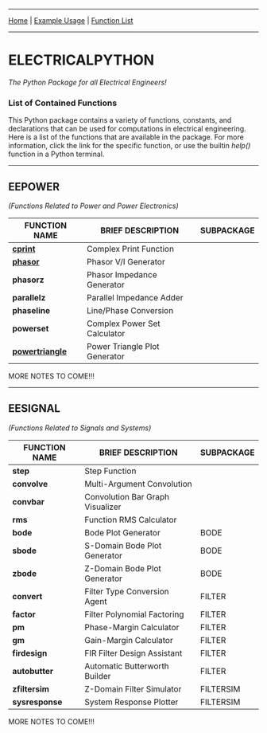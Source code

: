 
---

[Home](https://engineerjoe440.github.io/ELECTRICALPYTHON/index)
 | 
[Example Usage](https://engineerjoe440.github.io/ELECTRICALPYTHON/example)
 | 
[Function List](https://engineerjoe440.github.io/ELECTRICALPYTHON/functionlist)

---

# ELECTRICALPYTHON
*The Python Package for all Electrical Engineers!*

### List of Contained Functions
This Python package contains a variety of functions, constants, and declarations
that can be used for computations in electrical engineering. Here is a list of
the functions that are available in the package. For more information, click the
link for the specific function, or use the builtin *help()* function in a Python
terminal.

---

## EEPOWER
*(Functions Related to Power and Power Electronics)*

| FUNCTION NAME                                                                         | BRIEF DESCRIPTION                 | SUBPACKAGE    |
|---------------------------------------------------------------------------------------|-----------------------------------|---------------|
|[**cprint**](https://engineerjoe440.github.io/ELECTRICALPYTHON/cprint)                 | Complex Print Function            |               |
|[**phasor**](https://engineerjoe440.github.io/ELECTRICALPYTHON/phasor)                 | Phasor V/I Generator              |               |
|**phasorz**                                                                            | Phasor Impedance Generator        |               |
|**parallelz**                                                                          | Parallel Impedance Adder          |               |
|**phaseline**                                                                          | Line/Phase Conversion             |               |
|**powerset**                                                                           | Complex Power Set Calculator      |               |
|[**powertriangle**](https://engineerjoe440.github.io/ELECTRICALPYTHON/example)         | Power Triangle Plot Generator     |               |

 
 MORE NOTES TO COME!!!

---

## EESIGNAL
*(Functions Related to Signals and Systems)*

| FUNCTION NAME                                                                         | BRIEF DESCRIPTION                 | SUBPACKAGE    |
|---------------------------------------------------------------------------------------|-----------------------------------|---------------|
|**step**                                                                               | Step Function                     |               |
|**convolve**                                                                           | Multi-Argument Convolution        |               |
|**convbar**                                                                            | Convolution Bar Graph Visualizer  |               |
|**rms**                                                                                | Function RMS Calculator           |               |
|**bode**                                                                               | Bode Plot Generator               | BODE          |
|**sbode**                                                                              | S-Domain Bode Plot Generator      | BODE          |
|**zbode**                                                                              | Z-Domain Bode Plot Generator      | BODE          |
|**convert**                                                                            | Filter Type Conversion Agent      | FILTER        |
|**factor**                                                                             | Filter Polynomial Factoring       | FILTER        |
|**pm**                                                                                 | Phase-Margin Calculator           | FILTER        |
|**gm**                                                                                 | Gain-Margin Calculator            | FILTER        |
|**firdesign**                                                                          | FIR Filter Design Assistant       | FILTER        |
|**autobutter**                                                                         | Automatic Butterworth Builder     | FILTER        |
|**zfiltersim**                                                                         | Z-Domain Filter Simulator         | FILTERSIM     |
|**sysresponse**                                                                        | System Response Plotter           | FILTERSIM     |

MORE NOTES TO COME!!!

